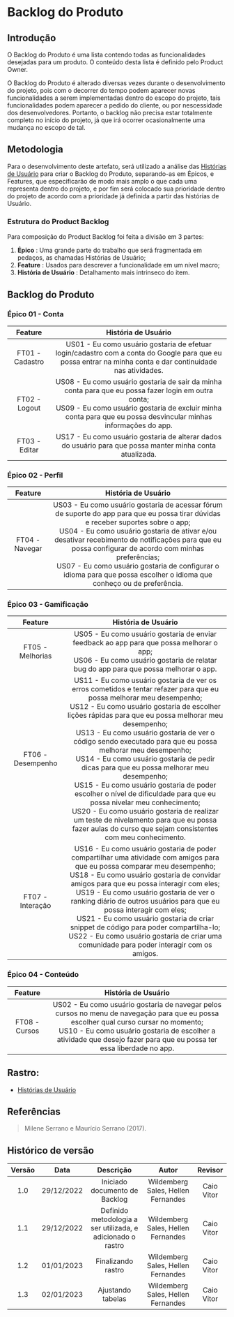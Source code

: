 # Backlog do Produto

## Introdução

O Backlog do Produto é uma lista contendo todas as funcionalidades desejadas para um produto. O conteúdo desta lista é definido pelo Product Owner.

O Backlog do Produto é alterado diversas vezes durante o desenvolvimento do projeto, pois com o decorrer do tempo podem aparecer novas funcionalidades a serem implementadas dentro do escopo do projeto, tais funcionalidades podem aparecer a pedido do cliente, ou por nescessidade dos desenvolvedores. Portanto, o backlog não precisa estar totalmente completo no início do projeto, já que irá ocorrer ocasionalmente uma mudança no escopo de tal.

## Metodologia

Para o desenvolvimento deste artefato, será utilizado a análise das <a href="https://requisitos-de-software.github.io/2022.2-Grasshopper/modelagem/modelagemAgil/historias-de-usuario/">Histórias de Usuário</a> para criar o Backlog do Produto, separando-as em Épicos, e Features, que especificarão de modo mais amplo o que cada uma representa dentro do projeto, e por fim será colocado sua prioridade dentro do projeto de acordo com a prioridade já definida a partir das histórias de Usuário.

### Estrutura do Product Backlog

Para composição do Product Backlog foi feita a divisão em 3 partes:

<ol>
<li><b>Épico</b> : Uma grande parte do trabalho que será fragmentada em pedaços, as chamadas Histórias de Usuário;</li>
<li><b>Feature</b> : Usados para descrever a funcionalidade em um nível macro;</li>
<li><b>História de Usuário</b> : Detalhamento mais intrinseco do item.</li>
</ol>

## Backlog do Produto

### Épico 01 - Conta

|     Feature     |                                                                                                      História de Usuário                                                                                                       | 
| :-------------: | :----------------------------------------------------------------------------------------------------------------------------------------------------------------------------------------------------------------------------: | 
| FT01 - Cadastro |                                US01 - Eu como usuário gostaria de efetuar login/cadastro com a conta do Google para que eu possa entrar na minha conta e dar continuidade nas atividades. <br>                                 |             |
|  FT02 - Logout  | US08 - Eu como usuário gostaria de sair da minha conta para que eu possa fazer login em outra conta; <br> US09 - Eu como usuário gostaria de excluir minha conta para que eu possa desvincular minhas informações do app. <br> |             |
|  FT03 - Editar  |                                                         US17 - Eu como usuário gostaria de alterar dados do usuário para que possa manter minha conta atualizada.<br>                                                          |             |

### Épico 02 - Perfil

|    Feature     |                                                                                                                                                                                                      História de Usuário                                                                                                                                                                                                      |
| :------------: | :---------------------------------------------------------------------------------------------------------------------------------------------------------------------------------------------------------------------------------------------------------------------------------------------------------------------------------------------------------------------------------------------------------------------------: |
| FT04 - Navegar | US03 - Eu como usuário gostaria de acessar fórum de suporte do app para que eu possa tirar dúvidas e receber suportes sobre o app; <br> US04 - Eu como usuário gostaria de ativar e/ou desativar recebimento de notificações para que eu possa configurar de acordo com minhas preferências; <br> US07 - Eu como usuário gostaria de configurar o idioma para que possa escolher o idioma que conheço ou de preferência. <br> |             |

### Épico 03 - Gamificação

|      Feature      |                                                                                                                                                                                                                                                                                                                                                          História de Usuário                                                                                                                                                                                                                                                                                                                                                          | 
| :---------------: | :-----------------------------------------------------------------------------------------------------------------------------------------------------------------------------------------------------------------------------------------------------------------------------------------------------------------------------------------------------------------------------------------------------------------------------------------------------------------------------------------------------------------------------------------------------------------------------------------------------------------------------------------------------------------------------------------------------------------------------------: | 
| FT05 - Melhorias  |                                                                                                                                                                                                                                                                        US05 - Eu como usuário gostaria de enviar feedback ao app para que possa melhorar o app; <br> US06 - Eu como usuário gostaria de relatar bug do app para que possa melhorar o app. <br>                                                                                                                                                                                                                                                                        |             |
| FT06 - Desempenho | US11 - Eu como usuário gostaria de ver os erros cometidos e tentar refazer para que eu possa melhorar meu desempenho; <br> US12 - Eu como usuário gostaria de escolher lições rápidas para que eu possa melhorar meu desempenho; <br> US13 - Eu como usuário gostaria de ver o código sendo executado para que eu possa melhorar meu desempenho;<br>US14 - Eu como usuário gostaria de pedir dicas para que eu possa melhorar meu desempenho;<br>US15 - Eu como usuário gostaria de poder escolher o nível de dificuldade para que eu possa nivelar meu conhecimento;<br>US20 - Eu como usuário gostaria de realizar um teste de nivelamento para que eu possa fazer aulas do curso que sejam consistentes com meu conhecimento. <br> |             |
| FT07 - Interação  |                                                                                                   US16 - Eu como usuário gostaria de poder compartilhar uma atividade com amigos para que eu possa comparar meu desempenho;<br>US18 - Eu como usuário gostaria de convidar amigos para que eu possa interagir com eles;<br>US19 - Eu como usuário gostaria de ver o ranking diário de outros usuários para que eu possa interagir com eles;<br>US21 - Eu como usuário gostaria de criar snippet de código para poder compartilha-lo;<br>US22 - Eu como usuário gostaria de criar uma comunidade para poder interagir com os amigos.                                                                                                   |             |

### Épico 04 - Conteúdo

|    Feature    |                                                                                                                          História de Usuário                                                                                                                          | 
| :-----------: | :-------------------------------------------------------------------------------------------------------------------------------------------------------------------------------------------------------------------------------------------------------------------: |
| FT08 - Cursos | US02 - Eu como usuário gostaria de navegar pelos cursos no menu de navegação para que eu possa escolher qual curso cursar no momento; <br> US10 - Eu como usuário gostaria de escolher a atividade que desejo fazer para que eu possa ter essa liberdade no app. <br> |             |

## Rastro:

- <a href="https://requisitos-de-software.github.io/2022.2-Grasshopper/modelagem/modelagemAgil/historias-de-usuario/">Histórias de Usuário</a>

## Referências

> Milene Serrano e Maurício Serrano (2017).

## Histórico de versão

| Versão |    Data    |                          Descrição                          |               Autor                |  Revisor   |
| :----: | :--------: | :---------------------------------------------------------: | :--------------------------------: | :--------: |
|  1.0   | 29/12/2022 |                Iniciado documento de Backlog                | Wildemberg Sales, Hellen Fernandes | Caio Vitor |
|  1.1   | 29/12/2022 | Definido metodologia a ser utilizada, e adicionado o rastro | Wildemberg Sales, Hellen Fernandes | Caio Vitor |
|  1.2   | 01/01/2023 |                     Finalizando rastro                      | Wildemberg Sales, Hellen Fernandes | Caio Vitor |
|  1.3   | 02/01/2023 |                     Ajustando tabelas                       | Wildemberg Sales, Hellen Fernandes | Caio Vitor |
